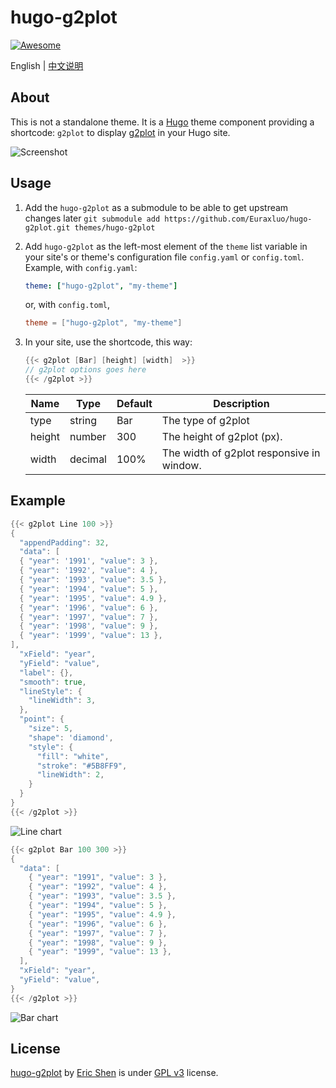 # hugo-g2plot

[![Awesome](https://awesome.re/badge.svg)](https://github.com/budparr/awesome-hugo)

English | [中文说明](README_zh-CN.md)

## About

This is not a standalone theme. It is a [Hugo](https://gohugo.io) theme component providing a shortcode: `g2plot` to display [g2plot](https://antv-g2.gitee.io/zh) in your Hugo site. 

![Screenshot](https://gitee.com/Euraxluo/images/raw/master/picgo/1.png)

## Usage

1. Add the `hugo-g2plot` as a submodule to be able to get upstream changes later `git submodule add https://github.com/Euraxluo/hugo-g2plot.git themes/hugo-g2plot`
2. Add `hugo-g2plot` as the left-most element of the `theme` list variable in your site's or theme's configuration file `config.yaml` or `config.toml`. Example, with `config.yaml`:
    ```yaml
    theme: ["hugo-g2plot", "my-theme"]
    ```
    or, with `config.toml`,
    ```toml
    theme = ["hugo-g2plot", "my-theme"]
    ```
3. In your site, use the shortcode, this way:
    ```go
    {{< g2plot [Bar] [height] [width]  >}}
    // g2plot options goes here
    {{< /g2plot >}}

    ```

    |  Name   | Type  | Default  | Description  |
    |  ----  | ----  | ----  | ----  |
    | type  | string | Bar | The type of g2plot  |
    | height  | number | 300 | The height of g2plot (px). |
    | width  | decimal | 100% | The width of g2plot responsive in window. |
    

## Example

```go
{{< g2plot Line 100 >}}
{
  "appendPadding": 32,
  "data": [
  { "year": '1991', "value": 3 },
  { "year": '1992', "value": 4 },
  { "year": '1993', "value": 3.5 },
  { "year": '1994', "value": 5 },
  { "year": '1995', "value": 4.9 },
  { "year": '1996', "value": 6 },
  { "year": '1997', "value": 7 },
  { "year": '1998', "value": 9 },
  { "year": '1999', "value": 13 },
],
  "xField": "year",
  "yField": "value",
  "label": {},
  "smooth": true,
  "lineStyle": {
    "lineWidth": 3,
  },
  "point": {
    "size": 5,
    "shape": 'diamond',
    "style": {
      "fill": "white",
      "stroke": "#5B8FF9",
      "lineWidth": 2,
    }
  }
}
{{< /g2plot >}}
```

![Line chart](https://gitee.com/Euraxluo/images/raw/master/picgo/2.png)

```go
{{< g2plot Bar 100 300 >}}
{
  "data": [
    { "year": "1991", "value": 3 },
    { "year": "1992", "value": 4 },
    { "year": "1993", "value": 3.5 },
    { "year": "1994", "value": 5 },
    { "year": "1995", "value": 4.9 },
    { "year": "1996", "value": 6 },
    { "year": "1997", "value": 7 },
    { "year": "1998", "value": 9 },
    { "year": "1999", "value": 13 },
  ],
  "xField": "year",
  "yField": "value",
}
{{< /g2plot >}}
```

![Bar chart](https://gitee.com/Euraxluo/images/raw/master/picgo/3.png)

## License

[hugo-g2plot](https://github.com/Euraxluo/hugo-g2plot) by [Eric Shen](https://github.com/Euraxluo) is under [GPL v3](https://github.com/Euraxluo/hugo-g2plot/blob/master/LICENSE) license.

